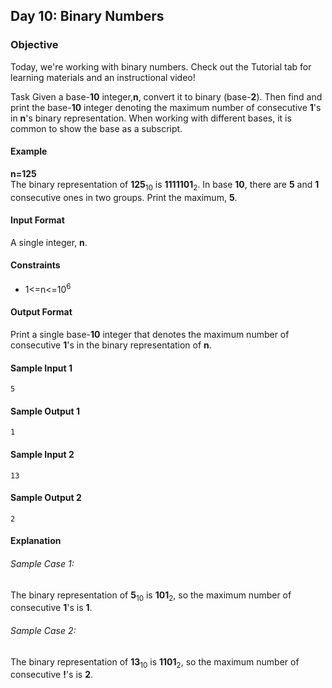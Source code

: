 ## Day 10: Binary Numbers
### Objective
Today, we're working with binary numbers. Check out the Tutorial tab for learning materials and an instructional video!

Task
Given a base-**10** integer,**n**, convert it to binary (base-**2**). Then find and print the base-**10** integer denoting the maximum number of consecutive **1**'s in **n**'s binary representation. When working with different bases, it is common to show the base as a subscript.

#### Example
**n=125**<br/>
The binary representation of **125**<sub>10</sub> is **1111101**<sub>2</sub>. In base **10**, there are **5** and **1** consecutive ones in two groups. Print the maximum, **5**.

#### Input Format

A single integer, **n**.

#### Constraints
* 1<=n<=10<sup>6</sup>
#### Output Format

Print a single base-**10** integer that denotes the maximum number of consecutive **1**'s in the binary representation of **n**.

#### Sample Input 1

	5
#### Sample Output 1
	
	1
#### Sample Input 2

	13
#### Sample Output 2

	2
#### Explanation

######	Sample Case 1:
The binary representation of **5**<sub>10</sub> is **101**<sub>2</sub>, so the maximum number of consecutive **1**'s is **1**.

###### Sample Case 2:
The binary representation of **13**<sub>10</sub> is **1101**<sub>2</sub>, so the maximum number of consecutive **!**'s is **2**.

